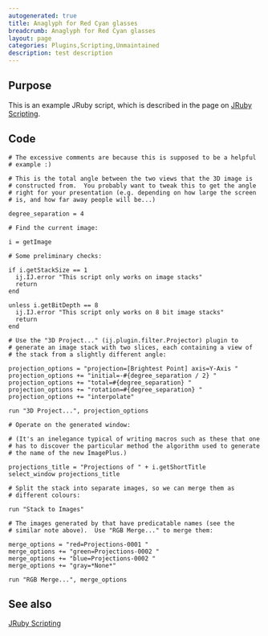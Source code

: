 ```yaml
---
autogenerated: true
title: Anaglyph for Red Cyan glasses
breadcrumb: Anaglyph for Red Cyan glasses
layout: page
categories: Plugins,Scripting,Unmaintained
description: test description
---
```


Purpose
-------

This is an example JRuby script, which is described in the page on [JRuby Scripting](JRuby_Scripting#Example__Generating_Red.2FCyan_Anaglyphs).

Code
----

    # The excessive comments are because this is supposed to be a helpful
    # example :)

    # This is the total angle between the two views that the 3D image is
    # constructed from.  You probably want to tweak this to get the angle
    # right for your presentation (e.g. depending on how large the screen
    # is, and how far away people will be...)

    degree_separation = 4

    # Find the current image:

    i = getImage

    # Some preliminary checks:

    if i.getStackSize == 1
      ij.IJ.error "This script only works on image stacks"
      return
    end

    unless i.getBitDepth == 8
      ij.IJ.error "This script only works on 8 bit image stacks"
      return
    end

    # Use the "3D Project..." (ij.plugin.filter.Projector) plugin to
    # generate an image stack with two slices, each containing a view of
    # the stack from a slightly different angle:

    projection_options = "projection=[Brightest Point] axis=Y-Axis "
    projection_options += "initial=-#{degree_separation / 2} "
    projection_options += "total=#{degree_separation} "
    projection_options += "rotation=#{degree_separation} "
    projection_options += "interpolate"

    run "3D Project...", projection_options

    # Operate on the generated window:

    # (It's an inelegance typical of writing macros such as these that one
    # has to discover the particular method the algorithm used to generate
    # the name of the new ImagePlus.)

    projections_title = "Projections of " + i.getShortTitle
    select_window projections_title

    # Split the stack into separate images, so we can merge them as
    # different colours:

    run "Stack to Images"

    # The images generated by that have predicatable names (see the
    # similar note above).  Use "RGB Merge..." to merge them:

    merge_options = "red=Projections-0001 "
    merge_options += "green=Projections-0002 "
    merge_options += "blue=Projections-0002 "
    merge_options += "gray=*None*"

    run "RGB Merge...", merge_options

See also
--------

[JRuby Scripting](JRuby_Scripting)

  
